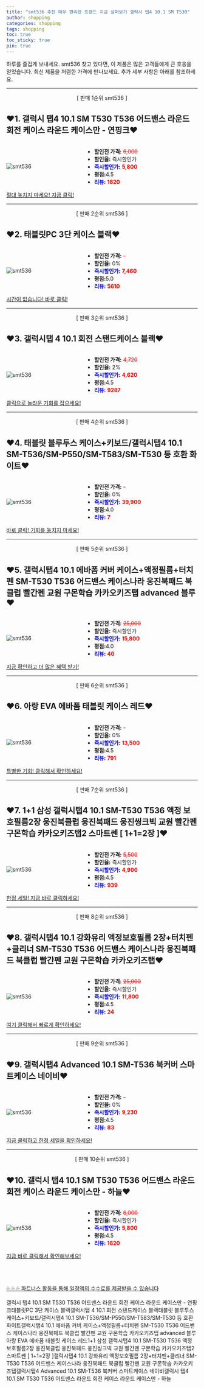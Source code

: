 ```yaml
---
title: "smt536 추천 매우 편리한 트렌드 지금 살펴보기 갤럭시 탭4 10.1 SM T530"
author: shopping
categories: shopping
tags: shopping
toc: true
toc_sticky: true
pin: true
---
```

하루를 즐겁게 보내세요. smt536 찾고 있다면, 이 제품은 많은 고객들에게 큰 호응을 얻었습니다. 최신 제품을 저렴한 가격에 만나보세요. 추가 세부 사항은 아래를 참조하세요.

---
<p class="toplist" style="margin: 0 auto; display: block; width: fit-content;">[ 판매 1순위 smt536 ]</p>

<h2><strong>❤️1. 갤럭시 탭4 10.1 SM T530 T536 어드밴스 라운드 회전 케이스 라운드 케이스만 - 연핑크❤️</strong></h2>

<div style="display: flex; align-items: center;">
    <div style="flex: 0.4;">
        <img src="https://thumbnail9.coupangcdn.com/thumbnails/remote/230x230ex/image/vendor_inventory/images/2016/02/26/16/6/e0383f82-d32f-45e3-91f7-9db9e9f45094.jpg" alt="smt536" style="max-width: 100%;">
    </div>
    <div style="flex: 0.6; margin-left: 10px;">
        <ul>
            <li><strong>할인전 가격:</strong> <del style="color: red;">6,000</del></li>
            <li><strong>할인율:</strong> 즉시할인가</li>
            <li><span style='color:blue'><strong>즉시할인가:</strong></span> <span style='color:red'><strong>5,800</strong></span></li>
            <li><strong>평점:</strong>4.5</li>
            <li><span style='color:blue'><strong>리뷰:</strong></span> <span style='color:red'><strong>1620</strong></span></li>
        </ul>
    </div>
</div>
<div class="center">
    <a href="https://William4Davisa.github.io?lptag=AF9450613&subid=githubio&pageKey=2495036&traceid=V0-153&itemId=11491716&vendorItemId=3017231782" class="myButton">
        절대 놓치지 마세요! 지금 클릭!
    </a>
</div>


---
<p class="toplist" style="margin: 0 auto; display: block; width: fit-content;">[ 판매 2순위 smt536 ]</p>

<h2><strong>❤️2. 태블릿PC 3단 케이스 블랙❤️</strong></h2>

<div style="display: flex; align-items: center;">
    <div style="flex: 0.4;">
        <img src="https://thumbnail6.coupangcdn.com/thumbnails/remote/230x230ex/image/rs_quotation_api/m4vdo0jm/952816f87d2c47aea821eb2ad56ff120.jpg" alt="smt536" style="max-width: 100%;">
    </div>
    <div style="flex: 0.6; margin-left: 10px;">
        <ul>
            <li><strong>할인전 가격:</strong> <del style="color: red;">-</del></li>
            <li><strong>할인율:</strong> 0%</li>
            <li><span style='color:blue'><strong>즉시할인가:</strong></span> <span style='color:red'><strong>7,460</strong></span></li>
            <li><strong>평점:</strong>5.0</li>
            <li><span style='color:blue'><strong>리뷰:</strong></span> <span style='color:red'><strong>5610</strong></span></li>
        </ul>
    </div>
</div>
<div class="center">
    <a href="https://William4Davisa.github.io?lptag=AF9450613&subid=githubio&pageKey=1820300315&traceid=V0-153&itemId=7484358219&vendorItemId=74775160827" class="myButton">
        시간이 없습니다! 바로 클릭!
    </a>
</div>


---
<p class="toplist" style="margin: 0 auto; display: block; width: fit-content;">[ 판매 3순위 smt536 ]</p>

<h2><strong>❤️3. 갤럭시탭 4 10.1 회전 스탠드케이스 블랙❤️</strong></h2>

<div style="display: flex; align-items: center;">
    <div style="flex: 0.4;">
        <img src="https://thumbnail6.coupangcdn.com/thumbnails/remote/230x230ex/image/retail/images/2020/03/18/12/8/00ce10d7-f131-4fbb-a92f-1e3fa81251c8.jpg" alt="smt536" style="max-width: 100%;">
    </div>
    <div style="flex: 0.6; margin-left: 10px;">
        <ul>
            <li><strong>할인전 가격:</strong> <del style="color: red;">4,720</del></li>
            <li><strong>할인율:</strong> 2%</li>
            <li><span style='color:blue'><strong>즉시할인가:</strong></span> <span style='color:red'><strong>4,620</strong></span></li>
            <li><strong>평점:</strong>4.5</li>
            <li><span style='color:blue'><strong>리뷰:</strong></span> <span style='color:red'><strong>9287</strong></span></li>
        </ul>
    </div>
</div>
<div class="center">
    <a href="https://William4Davisa.github.io?lptag=AF9450613&subid=githubio&pageKey=1820298745&traceid=V0-153&itemId=3097567843&vendorItemId=71085367841" class="myButton">
        클릭으로 놀라운 기회를 잡으세요!
    </a>
</div>


---
<p class="toplist" style="margin: 0 auto; display: block; width: fit-content;">[ 판매 4순위 smt536 ]</p>

<h2><strong>❤️4. 태블릿 블루투스 케이스+키보드/갤럭시탭4 10.1 SM-T536/SM-P550/SM-T583/SM-T530 등 호환 화이트❤️</strong></h2>

<div style="display: flex; align-items: center;">
    <div style="flex: 0.4;">
        <img src="https://thumbnail6.coupangcdn.com/thumbnails/remote/230x230ex/image/vendor_inventory/cb17/e7cd60860f82782b582ae7792c77e386649cb9f79a303fac9d7eea2790b4.jpg" alt="smt536" style="max-width: 100%;">
    </div>
    <div style="flex: 0.6; margin-left: 10px;">
        <ul>
            <li><strong>할인전 가격:</strong> <del style="color: red;">-</del></li>
            <li><strong>할인율:</strong> 0%</li>
            <li><span style='color:blue'><strong>즉시할인가:</strong></span> <span style='color:red'><strong>39,900</strong></span></li>
            <li><strong>평점:</strong>4.0</li>
            <li><span style='color:blue'><strong>리뷰:</strong></span> <span style='color:red'><strong>7</strong></span></li>
        </ul>
    </div>
</div>
<div class="center">
    <a href="https://William4Davisa.github.io?lptag=AF9450613&subid=githubio&pageKey=6785760072&traceid=V0-153&itemId=15972846308&vendorItemId=83178910146" class="myButton">
        바로 클릭! 기회를 놓치지 마세요!
    </a>
</div>


---
<p class="toplist" style="margin: 0 auto; display: block; width: fit-content;">[ 판매 5순위 smt536 ]</p>

<h2><strong>❤️5. 갤럭시탭4 10.1 에바폼 커버 케이스+액정필름+터치펜 SM-T530 T536 어드밴스 케이스나라 웅진북패드 북클럽 빨간펜 교원 구몬학습 카카오키즈탭 advanced 블루❤️</strong></h2>

<div style="display: flex; align-items: center;">
    <div style="flex: 0.4;">
        <img src="https://thumbnail8.coupangcdn.com/thumbnails/remote/230x230ex/image/vendor_inventory/f372/ff0e5b7956539ae7d8886f963592975a988f411c8eb1b936e0a3444e58ef.jpg" alt="smt536" style="max-width: 100%;">
    </div>
    <div style="flex: 0.6; margin-left: 10px;">
        <ul>
            <li><strong>할인전 가격:</strong> <del style="color: red;">25,000</del></li>
            <li><strong>할인율:</strong> 즉시할인가</li>
            <li><span style='color:blue'><strong>즉시할인가:</strong></span> <span style='color:red'><strong>15,800</strong></span></li>
            <li><strong>평점:</strong>4.0</li>
            <li><span style='color:blue'><strong>리뷰:</strong></span> <span style='color:red'><strong>40</strong></span></li>
        </ul>
    </div>
</div>
<div class="center">
    <a href="https://William4Davisa.github.io?lptag=AF9450613&subid=githubio&pageKey=7234924728&traceid=V0-153&itemId=18368092426&vendorItemId=85511673465" class="myButton">
        지금 확인하고 더 많은 혜택 받기!
    </a>
</div>


---
<p class="toplist" style="margin: 0 auto; display: block; width: fit-content;">[ 판매 6순위 smt536 ]</p>

<h2><strong>❤️6. 아랑 EVA 에바폼 태블릿 케이스 레드❤️</strong></h2>

<div style="display: flex; align-items: center;">
    <div style="flex: 0.4;">
        <img src="https://thumbnail9.coupangcdn.com/thumbnails/remote/230x230ex/image/rs_quotation_api/par1fwxd/ba650393913a460fb69f53e3b02d4678.jpg" alt="smt536" style="max-width: 100%;">
    </div>
    <div style="flex: 0.6; margin-left: 10px;">
        <ul>
            <li><strong>할인전 가격:</strong> <del style="color: red;">-</del></li>
            <li><strong>할인율:</strong> 0%</li>
            <li><span style='color:blue'><strong>즉시할인가:</strong></span> <span style='color:red'><strong>13,500</strong></span></li>
            <li><strong>평점:</strong>4.5</li>
            <li><span style='color:blue'><strong>리뷰:</strong></span> <span style='color:red'><strong>791</strong></span></li>
        </ul>
    </div>
</div>
<div class="center">
    <a href="https://William4Davisa.github.io?lptag=AF9450613&subid=githubio&pageKey=5509439030&traceid=V0-153&itemId=8583432068&vendorItemId=75870736896" class="myButton">
        특별한 기회! 클릭해서 확인하세요!
    </a>
</div>


---
<p class="toplist" style="margin: 0 auto; display: block; width: fit-content;">[ 판매 7순위 smt536 ]</p>

<h2><strong>❤️7. 1+1 삼성 갤럭시탭4 10.1 SM-T530 T536 액정 보호필름2장 웅진북클럽 웅진북패드 웅진씽크빅 교원 빨간펜 구몬학습 카카오키즈탭2 스마트쎈 [ 1+1=2장 ]❤️</strong></h2>

<div style="display: flex; align-items: center;">
    <div style="flex: 0.4;">
        <img src="https://thumbnail6.coupangcdn.com/thumbnails/remote/230x230ex/image/vendor_inventory/images/2017/11/09/9/8/fc0050cc-abc5-4a06-88e8-a033df95dd15.jpg" alt="smt536" style="max-width: 100%;">
    </div>
    <div style="flex: 0.6; margin-left: 10px;">
        <ul>
            <li><strong>할인전 가격:</strong> <del style="color: red;">5,500</del></li>
            <li><strong>할인율:</strong> 즉시할인가</li>
            <li><span style='color:blue'><strong>즉시할인가:</strong></span> <span style='color:red'><strong>4,900</strong></span></li>
            <li><strong>평점:</strong>4.5</li>
            <li><span style='color:blue'><strong>리뷰:</strong></span> <span style='color:red'><strong>939</strong></span></li>
        </ul>
    </div>
</div>
<div class="center">
    <a href="https://William4Davisa.github.io?lptag=AF9450613&subid=githubio&pageKey=5131509&traceid=V0-153&itemId=23296575&vendorItemId=3034109571" class="myButton">
        한정 세일! 지금 바로 클릭하세요!
    </a>
</div>


---
<p class="toplist" style="margin: 0 auto; display: block; width: fit-content;">[ 판매 8순위 smt536 ]</p>

<h2><strong>❤️8. 갤럭시탭4 10.1 강화유리 액정보호필름 2장+터치펜+클리너 SM-T530 T536 어드밴스 케이스나라 웅진북패드 북클럽 빨간펜 교원 구몬학습 카카오키즈탭❤️</strong></h2>

<div style="display: flex; align-items: center;">
    <div style="flex: 0.4;">
        <img src="https://thumbnail6.coupangcdn.com/thumbnails/remote/230x230ex/image/vendor_inventory/f5aa/abb0a3a19909c3f4a6da54e36a9e20c7325b9a77032086debf514d53ee5c.jpg" alt="smt536" style="max-width: 100%;">
    </div>
    <div style="flex: 0.6; margin-left: 10px;">
        <ul>
            <li><strong>할인전 가격:</strong> <del style="color: red;">25,000</del></li>
            <li><strong>할인율:</strong> 즉시할인가</li>
            <li><span style='color:blue'><strong>즉시할인가:</strong></span> <span style='color:red'><strong>11,800</strong></span></li>
            <li><strong>평점:</strong>4.5</li>
            <li><span style='color:blue'><strong>리뷰:</strong></span> <span style='color:red'><strong>24</strong></span></li>
        </ul>
    </div>
</div>
<div class="center">
    <a href="https://William4Davisa.github.io?lptag=AF9450613&subid=githubio&pageKey=7241387477&traceid=V0-153&itemId=18399823333&vendorItemId=85529373155" class="myButton">
        여기 클릭해서 빠르게 확인하세요!
    </a>
</div>


---
<p class="toplist" style="margin: 0 auto; display: block; width: fit-content;">[ 판매 9순위 smt536 ]</p>

<h2><strong>❤️9. 갤럭시탭4 Advanced 10.1 SM-T536 북커버 스마트케이스 네이비❤️</strong></h2>

<div style="display: flex; align-items: center;">
    <div style="flex: 0.4;">
        <img src="https://thumbnail7.coupangcdn.com/thumbnails/remote/230x230ex/image/vendor_inventory/images/2018/09/21/1/0/4f1df7a2-aacf-421d-857a-4923219f238f.jpg" alt="smt536" style="max-width: 100%;">
    </div>
    <div style="flex: 0.6; margin-left: 10px;">
        <ul>
            <li><strong>할인전 가격:</strong> <del style="color: red;">-</del></li>
            <li><strong>할인율:</strong> 0%</li>
            <li><span style='color:blue'><strong>즉시할인가:</strong></span> <span style='color:red'><strong>9,230</strong></span></li>
            <li><strong>평점:</strong>4.5</li>
            <li><span style='color:blue'><strong>리뷰:</strong></span> <span style='color:red'><strong>83</strong></span></li>
        </ul>
    </div>
</div>
<div class="center">
    <a href="https://William4Davisa.github.io?lptag=AF9450613&subid=githubio&pageKey=136912979&traceid=V0-153&itemId=401131407&vendorItemId=3977350760" class="myButton">
        지금 클릭하고 한정 세일을 확인하세요!
    </a>
</div>


---
<p class="toplist" style="margin: 0 auto; display: block; width: fit-content;">[ 판매 10순위 smt536 ]</p>

<h2><strong>❤️10. 갤럭시 탭4 10.1 SM T530 T536 어드밴스 라운드 회전 케이스 라운드 케이스만 - 하늘❤️</strong></h2>

<div style="display: flex; align-items: center;">
    <div style="flex: 0.4;">
        <img src="https://thumbnail6.coupangcdn.com/thumbnails/remote/230x230ex/image/vendor_inventory/images/2016/02/26/16/3/d95f3804-60a0-4139-a84d-0f35dca61f36.jpg" alt="smt536" style="max-width: 100%;">
    </div>
    <div style="flex: 0.6; margin-left: 10px;">
        <ul>
            <li><strong>할인전 가격:</strong> <del style="color: red;">6,000</del></li>
            <li><strong>할인율:</strong> 즉시할인가</li>
            <li><span style='color:blue'><strong>즉시할인가:</strong></span> <span style='color:red'><strong>5,800</strong></span></li>
            <li><strong>평점:</strong>4.5</li>
            <li><span style='color:blue'><strong>리뷰:</strong></span> <span style='color:red'><strong>1620</strong></span></li>
        </ul>
    </div>
</div>
<div class="center">
    <a href="https://William4Davisa.github.io?lptag=AF9450613&subid=githubio&pageKey=2495036&traceid=V0-153&itemId=11491715&vendorItemId=3017231778" class="myButton">
        지금 바로 클릭해서 확인해보세요!
    </a>
</div>

<br><br><br>[💦 💦 💦 파트너스 활동을 통해 일정액의 수수료를 제공받을 수 있습니다](https://link.coupang.com/a/bcpT2c)<br><br>갤럭시 탭4 10.1 SM T530 T536 어드밴스 라운드 회전 케이스 라운드 케이스만 - 연핑크태블릿PC 3단 케이스 블랙갤럭시탭 4 10.1 회전 스탠드케이스 블랙태블릿 블루투스 케이스+키보드/갤럭시탭4 10.1 SM-T536/SM-P550/SM-T583/SM-T530 등 호환 화이트갤럭시탭4 10.1 에바폼 커버 케이스+액정필름+터치펜 SM-T530 T536 어드밴스 케이스나라 웅진북패드 북클럽 빨간펜 교원 구몬학습 카카오키즈탭 advanced 블루아랑 EVA 에바폼 태블릿 케이스 레드1+1 삼성 갤럭시탭4 10.1 SM-T530 T536 액정 보호필름2장 웅진북클럽 웅진북패드 웅진씽크빅 교원 빨간펜 구몬학습 카카오키즈탭2 스마트쎈 [ 1+1=2장 ]갤럭시탭4 10.1 강화유리 액정보호필름 2장+터치펜+클리너 SM-T530 T536 어드밴스 케이스나라 웅진북패드 북클럽 빨간펜 교원 구몬학습 카카오키즈탭갤럭시탭4 Advanced 10.1 SM-T536 북커버 스마트케이스 네이비갤럭시 탭4 10.1 SM T530 T536 어드밴스 라운드 회전 케이스 라운드 케이스만 - 하늘